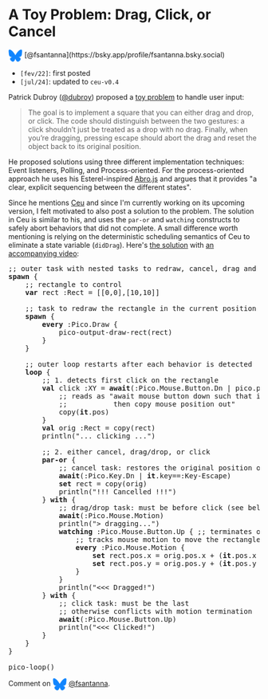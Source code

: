 # A Toy Problem: Drag, Click, or Cancel

<img src="bsky.svg" style="vertical-align:middle" height="25">
[@fsantanna](https://bsky.app/profile/fsantanna.bsky.social)

- `[fev/22]`: first posted
- `[jul/24]`: updated to `ceu-v0.4`

Patrick Dubroy ([@dubroy][0]) proposed a [toy problem][1] to handle user input:

> The goal is to implement a square that you can either drag and drop, or
> click. The code should distinguish between the two gestures: a click
> shouldn’t just be treated as a drop with no drag. Finally, when you’re
> dragging, pressing escape should abort the drag and reset the object back to
> its original position.

He proposed solutions using three different implementation techniques:
    Event listeners, Polling, and Process-oriented.
For the process-oriented approach he uses his Esterel-inspired [Abro.js][2] and
argues that it provides "a clear, explicit sequencing between the different
states".

Since he mentions [Ceu][3] and since I'm currently working on its upcoming
version, I felt motivated to also post a solution to the problem.
The solution in Ceu is similar to his, and uses the `par-or` and `watching`
constructs to safely abort behaviors that did not complete.
A small difference worth mentioning is relying on the deterministic scheduling
semantics of Ceu to eliminate a state variable (`didDrag`).
Here's [the solution][4] with [an accompanying video][5]:

<pre>
;; outer task with nested tasks to redraw, cancel, drag and drop, and click
<b>spawn</b> {
    ;; rectangle to control
    <b>var</b> rect :Rect = [[0,0],[10,10]]

    ;; task to redraw the rectangle in the current position
    <b>spawn</b> {
        <b>every</b> :Pico.Draw {
            pico-output-draw-rect(rect)
        }
    }

    ;; outer loop restarts after each behavior is detected
    <b>loop</b> {
        ;; 1. detects first click on the rectangle
        <b>val</b> click :XY = <b>await</b>(:Pico.Mouse.Button.Dn | pico.point-vs-rect?(<b>it</b>.pos,rect)) {
            ;; reads as "await mouse button down such that it is inside rect,
            ;;           then copy mouse position out"
            copy(<b>it</b>.pos)
        }
        <b>val</b> orig :Rect = copy(rect)
        println("... clicking ...")

        ;; 2. either cancel, drag/drop, or click
        <b>par-or</b> {
            ;; cancel task: restores the original position on key ESC
            <b>await</b>(:Pico.Key.Dn | <b>it</b>.key==:Key-Escape)
            <b>set</b> rect = copy(orig)
            println("!!! Cancelled !!!")
        } <b>with</b> {
            ;; drag/drop task: must be before click (see below)
            <b>await</b>(:Pico.Mouse.Motion)
            println("> dragging...")
            <b>watching</b> :Pico.Mouse.Button.Up { ;; terminates on mouse up
                ;; tracks mouse motion to move the rectangle
                <b>every</b> :Pico.Mouse.Motion {
                    <b>set</b> rect.pos.x = orig.pos.x + (<b>it</b>.pos.x - click.x)
                    <b>set</b> rect.pos.y = orig.pos.y + (<b>it</b>.pos.y - click.y)
                }
            }
            println("<<< Dragged!")
        } <b>with</b> {
            ;; click task: must be the last
            ;; otherwise conflicts with motion termination
            <b>await</b>(:Pico.Mouse.Button.Up)
            println("<<< Clicked!")
        }
    }
}

pico-loop()
</pre>

Comment on <img src="bsky.svg" style="vertical-align:middle" height="25">
[@fsantanna](https://bsky.app/profile/fsantanna.bsky.social/post/3kxsdzxbk5k2h).


[0]: https://twitter.com/dubroy
[1]: https://dubroy.com/blog/three-ways-of-handling-user-input/
[2]: https://github.com/pdubroy/abro
[3]: https://github.com/fsantanna/dceu
[4]: https://github.com/fsantanna/pico-ceu/blob/main/tst/click-drag-cancel-x.ceu
[5]: https://youtu.be/eC1d5MevRbg
